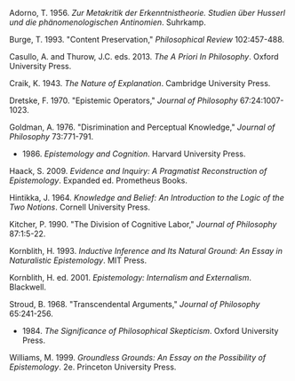 Adorno, T. 1956. *Zur Metakritik der Erkenntnistheorie. Studien über Husserl und die phänomenologischen Antinomien*. Suhrkamp.

Burge, T. 1993. "Content Preservation," *Philosophical Review* 102:457-488.

Casullo, A. and Thurow, J.C. eds. 2013. *The A Priori In Philosophy*. Oxford University Press.

Craik, K. 1943. *The Nature of Explanation*. Cambridge University Press.

Dretske, F. 1970. "Epistemic Operators," *Journal of Philosophy* 67:24:1007-1023.

Goldman, A. 1976. "Disrimination and Perceptual Knowledge," *Journal of Philosophy* 73:771-791.
* 1986\. *Epistemology and Cognition*. Harvard University Press.

Haack, S. 2009. *Evidence and Inquiry: A Pragmatist Reconstruction of Epistemology*. Expanded ed. Prometheus Books.

Hintikka, J. 1964. *Knowledge and Belief: An Introduction to the Logic of the Two Notions*. Cornell University Press.

Kitcher, P. 1990. "The Division of Cognitive Labor," *Journal of Philosophy* 87:1:5-22.

Kornblith, H. 1993. *Inductive Inference and Its Natural Ground: An Essay in Naturalistic Epistemology*. MIT Press.

Kornblith, H. ed. 2001. *Epistemology: Internalism and Externalism*. Blackwell.

Stroud, B. 1968. "Transcendental Arguments," *Journal of Philosophy* 65:241-256.
* 1984\. *The Significance of Philosophical Skepticism*. Oxford University Press.

Williams, M. 1999. *Groundless Grounds: An Essay on the Possibility of Epistemology*. 2e. Princeton University Press.
